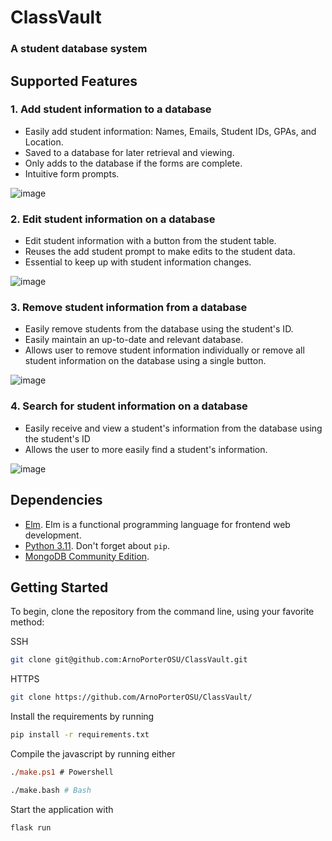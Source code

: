 # ClassVault

### A student database system

## Supported Features

### 1. Add student information to a database
  - Easily add student information: Names, Emails, Student IDs, GPAs, and Location.
  - Saved to a database for later retrieval and viewing.
  - Only adds to the database if the forms are complete.
  - Intuitive form prompts. 

![image](https://github.com/SleepyHorizon/adventofcode_2022/assets/110139182/6672e311-4be6-43cf-9a41-82983e9d8e43)

### 2. Edit student information on a database
  - Edit student information with a button from the student table.
  - Reuses the add student prompt to make edits to the student data.
  - Essential to keep up with student information changes.

![image](https://github.com/ArnoPorterOSU/ClassVault/assets/91599803/a9a9b2ca-c2f7-4894-848a-35ff8faa4cba)

### 3. Remove student information from a database
  - Easily remove students from the database using the student's ID.
  - Easily maintain an up-to-date and relevant database.
  - Allows user to remove student information individually or remove all student information on the database using a single button. 

![image](https://github.com/ArnoPorterOSU/ClassVault/assets/91599803/d6ae3652-fd60-4fe5-80db-f584466f3795)

### 4. Search for student information on a database
  - Easily receive and view a student's information from the database using the student's ID
  - Allows the user to more easily find a student's information.

![image](https://github.com/ArnoPorterOSU/ClassVault/assets/91599803/ee3e06d3-7152-457a-8e15-1d020f6ab8cb)


## Dependencies

* [Elm](https://guide.elm-lang.org/install/elm.html). Elm is a functional programming language for frontend web development.
* [Python 3.11](https://www.python.org/downloads/). Don't forget about `pip`.
* [MongoDB Community Edition](https://www.mongodb.com/try/download/community).

## Getting Started

To begin, clone the repository from the command line, using your favorite method:

SSH
```bash
git clone git@github.com:ArnoPorterOSU/ClassVault.git
```

HTTPS
```bash
git clone https://github.com/ArnoPorterOSU/ClassVault/
```

Install the requirements by running
```bash
pip install -r requirements.txt
```

Compile the javascript by running either
```ps
./make.ps1 # Powershell
```

```bash
./make.bash # Bash
```

Start the application with
```bash
flask run
```
